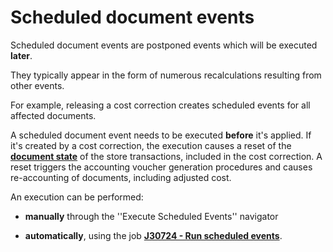 # Scheduled document events

Scheduled document events are postponed events which will be executed **later**.
 
They typically appear in the form of numerous recalculations resulting from other events. 

For example, releasing a cost correction creates scheduled events for all affected documents. 
 
A scheduled document event needs to be executed **before** it's applied. If it's created by a cost correction, the execution causes a reset of the **[document state](https://docs.erp.net/tech/concepts/documents/states.html)** of the store transactions, included in the cost correction. A reset triggers the accounting voucher generation procedures and causes re-accounting of documents, including adjusted cost.
 
An execution can be performed:

- **manually** through the ''Execute Scheduled Events'' navigator 

- **automatically**, using the job **[J30724 - Run scheduled events](https://docs.erp.net/tech/advanced/jobs/J30724.html)**.

